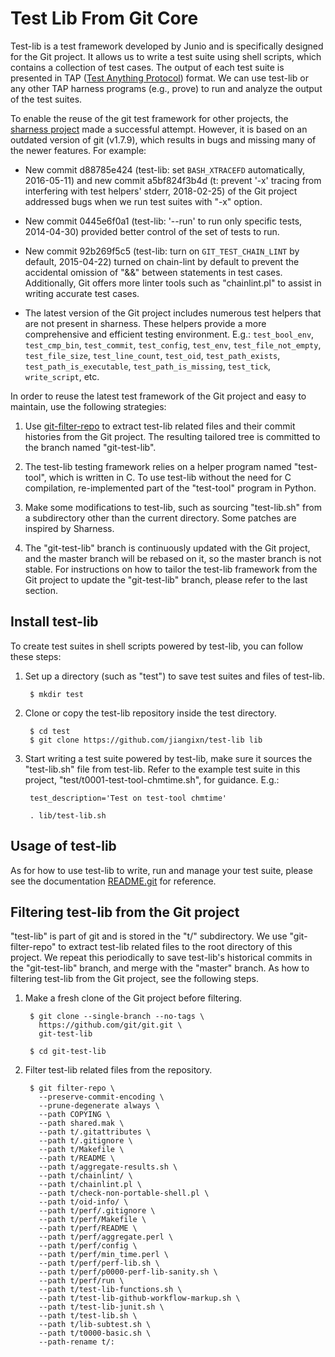 Test Lib From Git Core
======================

Test-lib is a test framework developed by Junio and is specifically
designed for the Git project. It allows us to write a test suite
using shell scripts, which contains a collection of test cases. The
output of each test suite is presented in TAP ([Test Anything
Protocol]) format. We can use test-lib or any other TAP harness
programs (e.g., prove) to run and analyze the output of the test
suites.

To enable the reuse of the git test framework for other projects,
the [sharness project] made a successful attempt. However, it is
based on an outdated version of git (v1.7.9), which results in
bugs and missing many of the newer features. For example:

 * New commit d88785e424 (test-lib: set `BASH_XTRACEFD` automatically,
   2016-05-11) and new commit a5bf824f3b4d (t: prevent '-x' tracing
   from interfering with test helpers' stderr, 2018-02-25) of the Git
   project addressed bugs when we run test suites with "-x" option.

 * New commit 0445e6f0a1 (test-lib: '--run' to run only specific
   tests, 2014-04-30) provided better control of the set of tests
   to run.

 * New commit 92b269f5c5 (test-lib: turn on `GIT_TEST_CHAIN_LINT`
   by default, 2015-04-22) turned on chain-lint by default to
   prevent the accidental omission of "&&" between statements in
   test cases. Additionally, Git offers more linter tools such as
   "chainlint.pl" to assist in writing accurate test cases.

 * The latest version of the Git project includes numerous test
   helpers that are not present in sharness. These helpers
   provide a more comprehensive and efficient testing environment.
   E.g.: `test_bool_env`, `test_cmp_bin`, `test_commit`,
   `test_config`, `test_env`, `test_file_not_empty`, `test_file_size`,
   `test_line_count`, `test_oid`, `test_path_exists`,
   `test_path_is_executable`, `test_path_is_missing`, `test_tick`,
   `write_script`, etc.

In order to reuse the latest test framework of the Git project and
easy to maintain, use the following strategies:

1. Use [git-filter-repo] to extract test-lib related files and their
   commit histories from the Git project. The resulting tailored
   tree is committed to the branch named "git-test-lib".

2. The test-lib testing framework relies on a helper program named
   "test-tool", which is written in C. To use test-lib without the
   need for C compilation, re-implemented part of the "test-tool"
   program in Python.

3. Make some modifications to test-lib, such as sourcing "test-lib.sh"
   from a subdirectory other than the current directory. Some patches
   are inspired by Sharness.

4. The "git-test-lib" branch is continuously updated with the Git
   project, and the master branch will be rebased on it, so the master
   branch is not stable. For instructions on how to tailor the
   test-lib framework from the Git project to update the "git-test-lib"
   branch, please refer to the last section.


Install test-lib
----------------

To create test suites in shell scripts powered by test-lib, you can
follow these steps:

1. Set up a directory (such as "test") to save test suites and
   files of test-lib.

        $ mkdir test

2. Clone or copy the test-lib repository inside the test directory.

        $ cd test
        $ git clone https://github.com/jiangixn/test-lib lib

3. Start writing a test suite powered by test-lib, make sure it
   sources the "test-lib.sh" file from test-lib. Refer to the example
   test suite in this project, "test/t0001-test-tool-chmtime.sh", for
   guidance. E.g.:

        test_description='Test on test-tool chmtime'

        . lib/test-lib.sh


Usage of test-lib
-----------------

As for how to use test-lib to write, run and manage your test suite,
please see the documentation [README.git] for reference.


Filtering test-lib from the Git project
---------------------------------------

"test-lib" is part of git and is stored in the "t/" subdirectory.
We use "git-filter-repo" to extract test-lib related files to the
root directory of this project. We repeat this periodically to save
test-lib's historical commits in the "git-test-lib" branch, and
merge with the "master" branch. As how to filtering test-lib from
the Git project, see the following steps.

1. Make a fresh clone of the Git project before filtering.

        $ git clone --single-branch --no-tags \
          https://github.com/git/git.git \
          git-test-lib

        $ cd git-test-lib

2. Filter test-lib related files from the repository.

        $ git filter-repo \
          --preserve-commit-encoding \
          --prune-degenerate always \
          --path COPYING \
          --path shared.mak \
          --path t/.gitattributes \
          --path t/.gitignore \
          --path t/Makefile \
          --path t/README \
          --path t/aggregate-results.sh \
          --path t/chainlint/ \
          --path t/chainlint.pl \
          --path t/check-non-portable-shell.pl \
          --path t/oid-info/ \
          --path t/perf/.gitignore \
          --path t/perf/Makefile \
          --path t/perf/README \
          --path t/perf/aggregate.perl \
          --path t/perf/config \
          --path t/perf/min_time.perl \
          --path t/perf/perf-lib.sh \
          --path t/perf/p0000-perf-lib-sanity.sh \
          --path t/perf/run \
          --path t/test-lib-functions.sh \
          --path t/test-lib-github-workflow-markup.sh \
          --path t/test-lib-junit.sh \
          --path t/test-lib.sh \
          --path t/lib-subtest.sh \
          --path t/t0000-basic.sh \
          --path-rename t/:


[Test Anything Protocol]: http://testanything.org/
[sharness project]: https://github.com/felipec/sharness
[git-filter-repo]: https://github.com/newren/git-filter-repo
[README.git]: ./README.git
